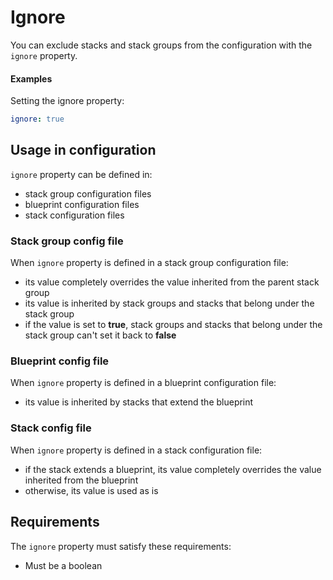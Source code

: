 # Ignore

You can exclude stacks and stack groups from the configuration with the `ignore` property.

#### Examples

Setting the ignore property:

```yaml
ignore: true
```

## Usage in configuration

`ignore` property can be defined in:

- stack group configuration files
- blueprint configuration files
- stack configuration files

### Stack group config file

When `ignore` property is defined in a stack group configuration file:

- its value completely overrides the value inherited from the parent stack group
- its value is inherited by stack groups and stacks that belong under the stack group
- if the value is set to **true**, stack groups and stacks that belong under the stack group can't set it back to **false**

### Blueprint config file

When `ignore` property is defined in a blueprint configuration file:

- its value is inherited by stacks that extend the blueprint

### Stack config file

When `ignore` property is defined in a stack configuration file:

- if the stack extends a blueprint, its value completely overrides the value inherited from the blueprint
- otherwise, its value is used as is

## Requirements

The `ignore` property must satisfy these requirements:

- Must be a boolean
